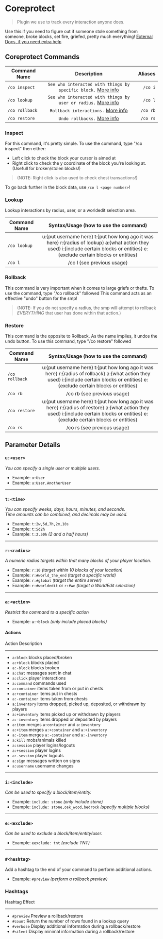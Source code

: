 # Coreprotect

> Plugin we use to track every interaction anyone does.

Use this if you need to figure out if someone stole something from someone, broke blocks, set fire, griefed, pretty much everything! [External Docs, if you need extra help](https://docs.coreprotect.net/)
## Coreprotect Commands

| Command Name        | Description           | Aliases  |
| ------------- |:-------------:| -----:|
| `/co inspect`      | `See who interacted with things by specific block.` [More info](#Inspect) | `/co i` |
| `/co lookup`      | `See who interacted with things by user or radius.` [More info](#Lookup) | `/co l` |
| `/co rollback`      | `Rollback interactions.` [More info](#Rollback) | `/co rb` |
| `/co restore`      | `Undo rollbacks.` [More info](#Restore) | `/co rs` |

### Inspect
For this command, it's pretty simple. To use the command, type "/co inspect" then either:
* Left click to check the block your cursor is aimed at 
* Right click to check the y coordinate of the block you're looking at. (Usefull for broken/stolen blocks!)
 >(NOTE: Right click is also used to check chest transactions!)

To go back further in the block data, use `/co l <page number>`!

### Lookup
Lookup interactions by radius, user, or a worldedit selection area.

| Command Name        | Syntax/Usage  (how to use the command)  |
| ------------- |:-------------:|
| `/co lookup`      | u:{put username here} t:{put how long ago it was here} r:{radius of lookup} a:{what action they used} i:{include certain blocks or entities} e:{exclude certain blocks or entities} |
| `/co l`      | /co l {see previous usage} |


### Rollback
This command is very important when it comes to large griefs or thefts. To use the command, type "/co rollback" followed This command acts as an effective "undo" button for the smp! 
>(NOTE: If you do not specify a radius, the smp will attempt to rollback _EVERYTHING_ that user has done within that action.)

### Restore
This command is the opposite to Rollback. As the name implies, it undos the undo button. To use this command, type "/co restore" followed 

| Command Name        | Syntax/Usage  (how to use the command)  |
| ------------- |:-------------:|
| `/co rollback`  | u:{put username here} t:{put how long ago it was here} r:{radius of rollback} a:{what action they used} i:{include certain blocks or entities} e:{exclude certain blocks or entities}
| `/co rb`      | /co rb {see previous usage} |
| `/co restore`  | u:{put username here} t:{put how long ago it was here} r:{radius of restore} a:{what action they used} i:{include certain blocks or entities} e:{exclude certain blocks or entities}
| `/co rs`      | /co rs {see previous usage} |

Parameter Details
-----------------

### `u:<user>`

*You can specify a single user or multiple users.*

  * Example: `u:User`
  * Example: `u:User,AnotherUser`

* * * * *

### `t:<time>`

*You can specify weeks, days, hours, minutes, and seconds.*\
 *Time amounts can be combined, and decimals may be used.*

  * Example: `t:2w,5d,7h,2m,10s`
  * Example: `t:5d2h`
  * Example: `t:2.50h` *(2 and a half hours)*

* * * * *

### `r:<radius>`

*A numeric radius targets within that many blocks of your player
location.*

  * Example: `r:10` *(target within 10 blocks of your location)*
  * Example: `r:#world_the_end` *(target a specific world)*
  * Example: `r:#global` *(target the entire server)*
  * Example: `r:#worldedit` or `r:#we` *(target a WorldEdit selection)*

* * * * *

### `a:<action>`

*Restrict the command to a specific action*

-   Example: `a:+block` *(only include placed blocks)*

#### Actions

  Action           Description
  ---------------- --------------------------------------------------------------
  * `a:block`        blocks placed/broken
  * `a:+block`       blocks placed
  * `a:-block`       blocks broken
  * `a:chat`         messages sent in chat
  * `a:click`        player interactions
  * `a:command`      commands used
  * `a:container`    items taken from or put in chests
  * `a:+container`   items put in chests
  * `a:-container`   items taken from chests
  * `a:inventory`    items dropped, picked up, deposited, or withdrawn by players
  * `a:+inventory`   items picked up or withdrawn by players
  * `a:-inventory`   items dropped or deposited by players
  * `a:item`         merges `a:container` and `a:inventory`
  * `a:+item`        merges `a:+container` and `a:+inventory`
  * `a:-item`        merges `a:-container` and `a:-inventory`
  * `a:kill`         mobs/animals killed
  * `a:session`      player logins/logouts
  * `a:+session`     player logins
  * `a:-session`     player logouts
  * `a:sign`         messages written on signs
  * `a:username`     username changes

* * * * *

### `i:<include>`

*Can be used to specify a block/item/entity.*

-   Example: `include: stone` *(only include stone)*
-   Example: `include: stone,oak_wood,bedrock` *(specify multiple blocks)*

* * * * *

### `e:<exclude>`

*Can be used to exclude a block/item/entity/user.*

-   Example: `eexclude: tnt` *(exclude TNT)*

* * * * *

### `#<hashtag>`

Add a hashtag to the end of your command to perform additional actions.

-   Example: `#preview` *(perform a rollback preview)*

### Hashtags

  Hashtag      Effect
  ------------ ----------------------------------------------------------
  * `#preview`   Preview a rollback/restore
  * `#count`     Return the number of rows found in a lookup query
  * `#verbose`   Display additional information during a rollback/restore
  * `#silent`    Display minimal information during a rollback/restore
